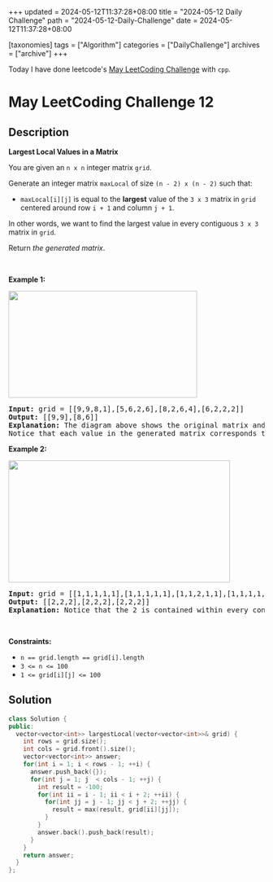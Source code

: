 +++
updated = 2024-05-12T11:37:28+08:00
title = "2024-05-12 Daily Challenge"
path = "2024-05-12-Daily-Challenge"
date = 2024-05-12T11:37:28+08:00

[taxonomies]
tags = ["Algorithm"]
categories = ["DailyChallenge"]
archives = ["archive"]
+++

Today I have done leetcode's [May LeetCoding Challenge](https://leetcode.com/problems/largest-local-values-in-a-matrix/) with `cpp`.

<!-- more -->

# May LeetCoding Challenge 12

## Description

**Largest Local Values in a Matrix**

<p>You are given an <code>n x n</code> integer matrix <code>grid</code>.</p>

<p>Generate an integer matrix <code>maxLocal</code> of size <code>(n - 2) x (n - 2)</code> such that:</p>

<ul>
	<li><code>maxLocal[i][j]</code> is equal to the <strong>largest</strong> value of the <code>3 x 3</code> matrix in <code>grid</code> centered around row <code>i + 1</code> and column <code>j + 1</code>.</li>
</ul>

<p>In other words, we want to find the largest value in every contiguous <code>3 x 3</code> matrix in <code>grid</code>.</p>

<p>Return <em>the generated matrix</em>.</p>

<p>&nbsp;</p>
<p><strong class="example">Example 1:</strong></p>
<img alt="" src="https://assets.leetcode.com/uploads/2022/06/21/ex1.png" style="width: 371px; height: 210px;" />
<pre>
<strong>Input:</strong> grid = [[9,9,8,1],[5,6,2,6],[8,2,6,4],[6,2,2,2]]
<strong>Output:</strong> [[9,9],[8,6]]
<strong>Explanation:</strong> The diagram above shows the original matrix and the generated matrix.
Notice that each value in the generated matrix corresponds to the largest value of a contiguous 3 x 3 matrix in grid.</pre>

<p><strong class="example">Example 2:</strong></p>
<img alt="" src="https://assets.leetcode.com/uploads/2022/07/02/ex2new2.png" style="width: 436px; height: 240px;" />
<pre>
<strong>Input:</strong> grid = [[1,1,1,1,1],[1,1,1,1,1],[1,1,2,1,1],[1,1,1,1,1],[1,1,1,1,1]]
<strong>Output:</strong> [[2,2,2],[2,2,2],[2,2,2]]
<strong>Explanation:</strong> Notice that the 2 is contained within every contiguous 3 x 3 matrix in grid.
</pre>

<p>&nbsp;</p>
<p><strong>Constraints:</strong></p>

<ul>
	<li><code>n == grid.length == grid[i].length</code></li>
	<li><code>3 &lt;= n &lt;= 100</code></li>
	<li><code>1 &lt;= grid[i][j] &lt;= 100</code></li>
</ul>


## Solution

``` cpp
class Solution {
public:
  vector<vector<int>> largestLocal(vector<vector<int>>& grid) {
    int rows = grid.size();
    int cols = grid.front().size();
    vector<vector<int>> answer;
    for(int i = 1; i < rows - 1; ++i) {
      answer.push_back({});
      for(int j = 1; j  < cols - 1; ++j) {
        int result = -100;
        for(int ii = i - 1; ii < i + 2; ++ii) {
          for(int jj = j - 1; jj < j + 2; ++jj) {
            result = max(result, grid[ii][jj]);
          }
        }
        answer.back().push_back(result);
      }
    }
    return answer;
  }
};
```
